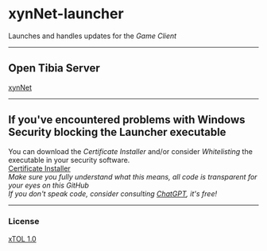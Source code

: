 # xynNet-launcher  

Launches and handles updates for the *Game Client*

---

## Open Tibia Server  

[xynNet](https://xynnet.com)

---

## If you've encountered problems with Windows Security blocking the Launcher executable  

You can download the *Certificate Installer* and/or consider *Whitelisting* the executable in your security software.  
[Certificate Installer](https://github.com/xynLabs-xyn/xynLabsCert-Installer)  
*Make sure you fully understand what this means, all code is transparent for your eyes on this GitHub*  
*If you don't speak code, consider consulting [ChatGPT](https://chatgpt.com), it's free!*  

---

### License  

[xTOL 1.0](https://github.com/xynLabs-xyn/xynNet-launcher?tab=License-1-ov-file#readme)
